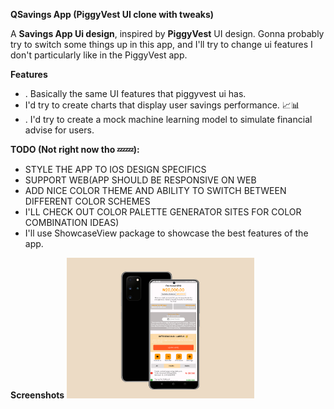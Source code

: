 **QSavings App (PiggyVest UI clone with tweaks)**

A **Savings App Ui design**, inspired by **PiggyVest** UI design.
Gonna probably try to switch some things up in this app,
and I'll try to change ui features I don't particularly like in the PiggyVest app.

**Features**
- . Basically the same UI features that piggyvest ui has.  
-  I'd try to create charts that display user savings performance. 📈📊  
- . I'd try to create a mock machine learning model to simulate financial advise for users.

**TODO (Not right now tho 💤💤):**
- STYLE THE APP TO IOS DESIGN SPECIFICS  
- SUPPORT WEB(APP SHOULD BE RESPONSIVE ON WEB  
-  ADD NICE COLOR THEME AND ABILITY TO SWITCH BETWEEN DIFFERENT COLOR SCHEMES  
- I'LL CHECK OUT COLOR PALETTE GENERATOR SITES FOR COLOR COMBINATION IDEAS)  
- I'll use ShowcaseView package to showcase the best features of the app.

**Screenshots**
<img
  src="https://github.com/Joshokelola/Q_savings/blob/mobile-feature-responsive/samsung-galaxy-s20-mockup.png"
  alt="Alt text"
  title="Optional title"
  style="display: inline-block; margin: 0 auto; max-width: 300px">
